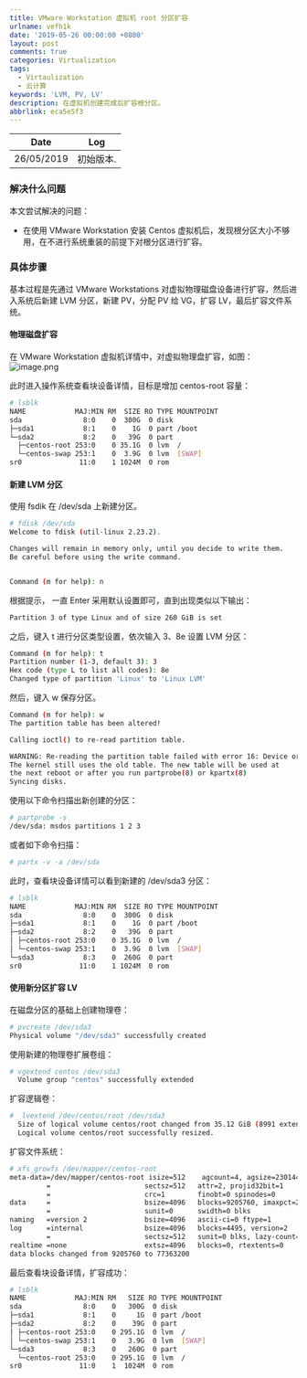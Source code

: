 ```yaml
---
title: VMware Workstation 虚拟机 root 分区扩容
urlname: vefh1k
date: '2019-05-26 00:00:00 +0800'
layout: post
comments: true
categories: Virtualization
tags:
  - Virtaulization
  - 云计算
keywords: 'LVM, PV, LV'
description: 在虚拟机创建完成后扩容根分区。
abbrlink: eca5e5f3
---
```



| Date | Log |
| :---: | :---: |
| 26/05/2019 | 初始版本. |


<a name="b072c805"></a>
### 解决什么问题

本文尝试解决的问题：

- 在使用 VMware Workstation 安装 Centos 虚拟机后，发现根分区大小不够用，在不进行系统重装的前提下对根分区进行扩容。

<a name="fb370aed"></a>
### 具体步骤

基本过程是先通过 VMware Workstations 对虚拟物理磁盘设备进行扩容，然后进入系统后新建 LVM 分区，新建 PV，分配 PV 给 VG，扩容 LV，最后扩容文件系统。<br />
<a name="bb27f7bd"></a>
#### 物理磁盘扩容

在 VMware Workstation 虚拟机详情中，对虚拟物理盘扩容，如图：<br />![image.png](https://cdn.nlark.com/yuque/0/2019/png/182657/1558855276765-9429af86-29d5-4e67-9dd1-2b5901f41d76.png#align=left&display=inline&height=521&name=image.png&originHeight=623&originWidth=892&size=90730&status=done&width=746)

此时进入操作系统查看块设备详情，目标是增加 centos-root 容量：

```bash
# lsblk
NAME            MAJ:MIN RM  SIZE RO TYPE MOUNTPOINT
sda               8:0    0  300G  0 disk 
├─sda1            8:1    0    1G  0 part /boot
└─sda2            8:2    0   39G  0 part 
  ├─centos-root 253:0    0 35.1G  0 lvm  /
  └─centos-swap 253:1    0  3.9G  0 lvm  [SWAP]
sr0              11:0    1 1024M  0 rom  
```

<a name="9NJvT"></a>
#### 新建 LVM 分区
使用 fsdik 在 /dev/sda 上新建分区。
```bash
# fdisk /dev/sda
Welcome to fdisk (util-linux 2.23.2).

Changes will remain in memory only, until you decide to write them.
Be careful before using the write command.


Command (m for help): n
```

根据提示， 一直 Enter 采用默认设置即可，直到出现类似以下输出：

```bash
Partition 3 of type Linux and of size 260 GiB is set
```

之后，键入 t 进行分区类型设置，依次输入 3、8e 设置 LVM 分区：

```bash
Command (m for help): t
Partition number (1-3, default 3): 3
Hex code (type L to list all codes): 8e
Changed type of partition 'Linux' to 'Linux LVM'
```

然后，键入 w 保存分区。

```bash
Command (m for help): w
The partition table has been altered!

Calling ioctl() to re-read partition table.

WARNING: Re-reading the partition table failed with error 16: Device or resource busy.
The kernel still uses the old table. The new table will be used at
the next reboot or after you run partprobe(8) or kpartx(8)
Syncing disks.
```

使用以下命令扫描出新创建的分区：

```bash
# partprobe -s
/dev/sda: msdos partitions 1 2 3
```

或者如下命令扫描：

```bash
# partx -v -a /dev/sda
```

此时，查看块设备详情可以看到新建的 /dev/sda3 分区：

```bash
# lsblk
NAME            MAJ:MIN RM  SIZE RO TYPE MOUNTPOINT
sda               8:0    0  300G  0 disk 
├─sda1            8:1    0    1G  0 part /boot
├─sda2            8:2    0   39G  0 part 
│ ├─centos-root 253:0    0 35.1G  0 lvm  /
│ └─centos-swap 253:1    0  3.9G  0 lvm  [SWAP]
└─sda3            8:3    0  260G  0 part 
sr0              11:0    1 1024M  0 rom  
```

<a name="6kVFX"></a>
#### 使用新分区扩容 LV
在磁盘分区的基础上创建物理卷：

```bash
# pvcreate /dev/sda3
Physical volume "/dev/sda3" successfully created
```

使用新建的物理卷扩展卷组：

```bash
# vgextend centos /dev/sda3
  Volume group "centos" successfully extended
```

扩容逻辑卷：

```bash
#  lvextend /dev/centos/root /dev/sda3
  Size of logical volume centos/root changed from 35.12 GiB (8991 extents) to <295.12 GiB (75550 extents).
  Logical volume centos/root successfully resized.
```

扩容文件系统：

```bash
# xfs_growfs /dev/mapper/centos-root
meta-data=/dev/mapper/centos-root isize=512    agcount=4, agsize=2301440 blks
         =                       sectsz=512   attr=2, projid32bit=1
         =                       crc=1        finobt=0 spinodes=0
data     =                       bsize=4096   blocks=9205760, imaxpct=25
         =                       sunit=0      swidth=0 blks
naming   =version 2              bsize=4096   ascii-ci=0 ftype=1
log      =internal               bsize=4096   blocks=4495, version=2
         =                       sectsz=512   sunit=0 blks, lazy-count=1
realtime =none                   extsz=4096   blocks=0, rtextents=0
data blocks changed from 9205760 to 77363200
```

最后查看块设备详情，扩容成功：

```bash
# lsblk
NAME            MAJ:MIN RM   SIZE RO TYPE MOUNTPOINT
sda               8:0    0   300G  0 disk 
├─sda1            8:1    0     1G  0 part /boot
├─sda2            8:2    0    39G  0 part 
│ ├─centos-root 253:0    0 295.1G  0 lvm  /
│ └─centos-swap 253:1    0   3.9G  0 lvm  [SWAP]
└─sda3            8:3    0   260G  0 part 
  └─centos-root 253:0    0 295.1G  0 lvm  /
sr0              11:0    1  1024M  0 rom 
```



